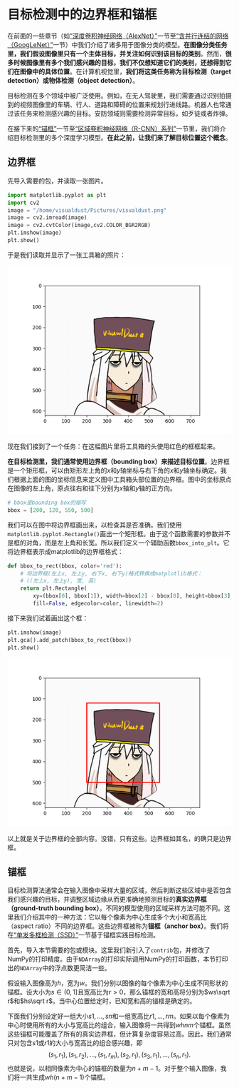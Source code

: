 # 目标检测中的边界框和锚框

在前面的一些章节（如[“深度卷积神经网络（AlexNet）”](https://zh.d2l.ai/chapter_convolutional-neural-networks/alexnet.html)一节至[“含并行连结的网络（GoogLeNet）”](https://zh.d2l.ai/chapter_convolutional-neural-networks/googlenet.html)一节）中我们介绍了诸多用于图像分类的模型。**在图像分类任务里，我们假设图像里只有一个主体目标，并关注如何识别该目标的类别**。然而，**很多时候图像里有多个我们感兴趣的目标，我们不仅想知道它们的类别，还想得到它们在图像中的具体位置**。在计算机视觉里，**我们将这类任务称为目标检测（target detection）或物体检测（object detection）**。

目标检测在多个领域中被广泛使用。例如，在无人驾驶里，我们需要通过识别拍摄到的视频图像里的车辆、行人、道路和障碍的位置来规划行进线路。机器人也常通过该任务来检测感兴趣的目标。安防领域则需要检测异常目标，如歹徒或者炸弹。

在接下来的[“锚框”](https://zh.d2l.ai/chapter_computer-vision/anchor.html)一节至[“区域卷积神经网络（R-CNN）系列”](https://zh.d2l.ai/chapter_computer-vision/rcnn.html)一节里，我们将介绍目标检测里的多个深度学习模型。**在此之前，让我们来了解目标位置这个概念**。

## 边界框

先导入需要的包，并读取一张图片。

```python
import matplotlib.pyplot as plt
import cv2
image = "/home/visualdust/Pictures/visualdust.png"
image = cv2.imread(image)
image = cv2.cvtColor(image,cv2.COLOR_BGR2RGB)
plt.imshow(image)
plt.show()
```

于是我们读取并显示了一张工具箱的照片：

![image-20210415213952092](src/bounding-box-and-anchors/image-20210415213952092.png)

现在我们接到了一个任务：在这幅图片里将工具箱的头使用红色的框框起来。

**在目标检测里，我们通常使用边界框（bounding box）来描述目标位置**。边界框是一个矩形框，可以由矩形左上角的$x$和$y$轴坐标与右下角的$x$和$y$轴坐标确定。我们根据上面的图的坐标信息来定义图中工具箱头部位置的边界框。图中的坐标原点在图像的左上角，原点往右和往下分别为$x$轴和$y$轴的正方向。

```python
# bbox是bounding box的缩写
bbox = [200, 120, 550, 500]
```

我们可以在图中将边界框画出来，以检查其是否准确。我们使用`matplotlib.pyplot.Rectangle()`画出一个矩形框。由于这个函数需要的参数并不是框的对角，而是左上角和长宽。所以我们定义一个辅助函数`bbox_into_plt`。它将边界框表示成matplotlib的边界框格式：

```python
def bbox_to_rect(bbox, color='red'):
    # 将边界框(左上x, 左上y, 右下x, 右下y)格式转换成matplotlib格式：
    # ((左上x, 左上y), 宽, 高)
    return plt.Rectangle(
        xy=(bbox[0], bbox[1]), width=bbox[2] - bbox[0], height=bbox[3] - bbox[1],
        fill=False, edgecolor=color, linewidth=2)
```

接下来我们试着画出这个框：

```python
plt.imshow(image)
plt.gca().add_patch(bbox_to_rect(bbox))
plt.show()
```

![image-20210415215628851](src/bounding-box-and-anchors/image-20210415215628851.png)

以上就是关于边界框的全部内容。没错，只有这些。边界框如其名，的确只是边界框。



## 锚框

目标检测算法通常会在输入图像中采样大量的区域，然后判断这些区域中是否包含我们感兴趣的目标，并调整区域边缘从而更准确地预测目标的**真实边界框（ground-truth bounding box）**。不同的模型使用的区域采样方法可能不同。这里我们介绍其中的一种方法：它以每个像素为中心生成多个大小和宽高比（aspect ratio）不同的边界框。这些边界框被称为**锚框（anchor box）**。我们将在[“单发多框检测（SSD）”](https://zh.d2l.ai/chapter_computer-vision/ssd.html)一节基于锚框实践目标检测。

首先，导入本节需要的包或模块。这里我们新引入了`contrib`包，并修改了NumPy的打印精度。由于`NDArray`的打印实际调用NumPy的打印函数，本节打印出的`NDArray`中的浮点数更简洁一些。

假设输入图像高为$h$，宽为$w$。我们分别以图像的每个像素为中心生成不同形状的锚框。设大小为$s\in(0,1]$且宽高比为$r>0$，那么锚框的宽和高将分别为$ws\sqrt r$和$hs\sqrt r$。当中心位置给定时，已知宽和高的锚框是确定的。

下面我们分别设定好一组大小$s1,…,sn$和一组宽高比$r1,…,rm$。如果以每个像素为中心时使用所有的大小与宽高比的组合，输入图像将一共得到$whnm$个锚框。虽然这些锚框可能覆盖了所有的真实边界框，但计算复杂度容易过高。因此，我们通常只对包含$s1$或$r1$的大小与宽高比的组合感兴趣，即
$$
(s_1, r_1), (s_1, r_2), \ldots, (s_1, r_m), (s_2, r_1), (s_3, r_1), \ldots, (s_n, r_1).
$$
也就是说，以相同像素为中心的锚框的数量为$n+m−1$。对于整个输入图像，我们将一共生成$wh(n+m−1)$个锚框。
